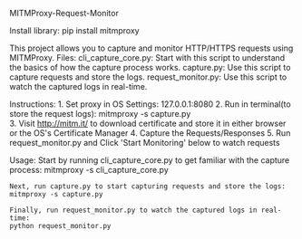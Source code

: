 MITMProxy-Request-Monitor

Install library:
pip install mitmproxy

This project allows you to capture and monitor HTTP/HTTPS requests using MITMProxy.
Files:
    cli_capture_core.py: Start with this script to understand the basics of how the capture process works.
    capture.py: Use this script to capture requests and store the logs.
    request_monitor.py: Use this script to watch the captured logs in real-time.

Instructions:
    1. Set proxy in OS Settings: 127.0.0.1:8080
    2. Run in terminal(to store the request logs): mitmproxy -s capture.py  
    3. Visit http://mitm.it/ to download certificate and store it in either browser or the OS's Certificate Manager
    4. Capture the Requests/Responses
    5. Run request_monitor.py and Click 'Start Monitoring' below to watch requests

Usage:
    Start by running cli_capture_core.py to get familiar with the capture process:
    mitmproxy -s cli_capture_core.py

    Next, run capture.py to start capturing requests and store the logs:
    mitmproxy -s capture.py
    
    Finally, run request_monitor.py to watch the captured logs in real-time:
    python request_monitor.py
